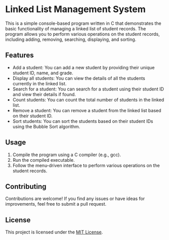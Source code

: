 # Linked List Management System

This is a simple console-based program written in C that demonstrates the basic functionality of managing a linked list of student records. The program allows you to perform various operations on the student records, including adding, removing, searching, displaying, and sorting.

## Features

- Add a student: You can add a new student by providing their unique student ID, name, and grade.
- Display all students: You can view the details of all the students currently in the linked list.
- Search for a student: You can search for a student using their student ID and view their details if found.
- Count students: You can count the total number of students in the linked list.
- Remove a student: You can remove a student from the linked list based on their student ID.
- Sort students: You can sort the students based on their student IDs using the Bubble Sort algorithm.

## Usage

1. Compile the program using a C compiler (e.g., gcc).
2. Run the compiled executable.
3. Follow the menu-driven interface to perform various operations on the student records.

## Contributing

Contributions are welcome! If you find any issues or have ideas for improvements, feel free to submit a pull request.

## License

This project is licensed under the [MIT License](LICENSE).


